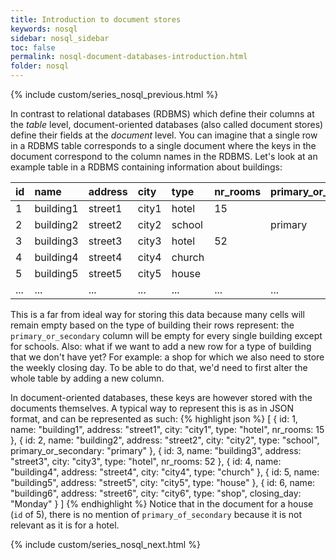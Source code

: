 ```yaml
---
title: Introduction to document stores
keywords: nosql
sidebar: nosql_sidebar
toc: false
permalink: nosql-document-databases-introduction.html
folder: nosql
---
```

{% include custom/series_nosql_previous.html %}

In contrast to relational databases (RDBMS) which define their columns at the _table_ level, document-oriented databases (also called document stores) define their fields at the _document_ level. You can imagine that a single row in a RDBMS table corresponds to a single document where the keys in the document correspond to the column names in the RDBMS. Let's look at an example table in a RDBMS containing information about buildings:

| id  | name      | address | city  | type   | nr_rooms | primary_or_secondary |
|:--  |:--------- |:------- |:----- |:-----  |:-------- |:-------------------- |
| 1   | building1 | street1 | city1 | hotel  | 15       |                      |
| 2   | building2 | street2 | city2 | school |          | primary              |
| 3   | building3 | street3 | city3 | hotel  | 52       |                      |
| 4   | building4 | street4 | city4 | church |          |                      |
| 5   | building5 | street5 | city5 | house  |          |                      |
| ... | ...       | ...     | ...   | ...    | ...      | ...                  |

This is a far from ideal way for storing this data because many cells will remain empty based on the type of building their rows represent: the `primary_or_secondary` column will be empty for every single building except for schools. Also: what if we want to add a new row for a type of building that we don't have yet? For example: a shop for which we also need to store the weekly closing day. To be able to do that, we'd need to first alter the whole table by adding a new column.

In document-oriented databases, these keys are however stored with the documents themselves. A typical way to represent this is as in JSON format, and can be represented as such:
{% highlight json %}
[
  { id: 1, name: "building1", address: "street1", city: "city1",
    type: "hotel", nr_rooms: 15 },
  { id: 2, name: "building2", address: "street2", city: "city2",
    type: "school", primary_or_secondary: "primary" },
  { id: 3, name: "building3", address: "street3", city: "city3",
    type: "hotel", nr_rooms: 52 },
  { id: 4, name: "building4", address: "street4", city: "city4",
    type: "church" },
  { id: 5, name: "building5", address: "street5", city: "city5",
    type: "house" },
  { id: 6, name: "building6", address: "street6", city: "city6",
    type: "shop", closing_day: "Monday" }
]
{% endhighlight %}
Notice that in the document for a house (`id` of 5), there is no mention of `primary_of_secondary` because it is not relevant as it is for a hotel.

{% include custom/series_nosql_next.html %}
